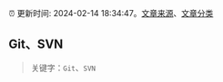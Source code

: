 :alarm_clock: 更新时间: 2024-02-14 18:34:47。[文章来源](/README.md)、[文章分类](/TAGS.md)

## Git、SVN


> 关键字：`Git`、`SVN`



